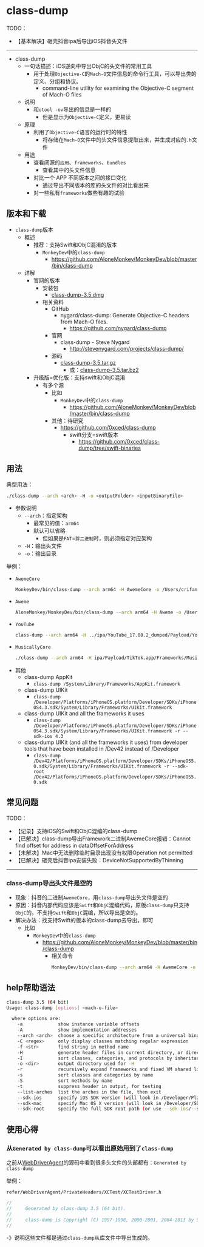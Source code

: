 # class-dump

TODO：

* 【基本解决】砸壳抖音ipa后导出iOS抖音头文件

---

* class-dump
  * 一句话描述：iOS逆向中导出ObjC的头文件的常用工具
    * 用于处理`Objective-C`的`Mach-O`文件信息的命令行工具，可以导出类的定义、分组和协议。
      * command-line utility for examining the Objective-C segment of Mach-O files
  * 说明
    * 和`otool -ov`导出的信息是一样的
      * 但是显示为`Objective-C`定义，更易读
  * 原理
    * 利用了`Objective-C`语言的运行时的特性
      * 将存储在`Mach-O`文件中的头文件信息提取出来，并生成对应的`.h`文件
  * 用途
    * 查看闭源的`应用`、`frameworks`、`bundles`
      * 查看其中的头文件信息
    * 对比一个 APP 不同版本之间的接口变化
      * 通过导出不同版本的库的头文件的对比看出来
    * 对一些私有`frameworks`做些有趣的试验

## 版本和下载

* `class-dump`版本
  * 概述
    * 推荐：支持Swift和ObjC混淆的版本
      * `MonkeyDev`中的`class-dump`
        * https://github.com/AloneMonkey/MonkeyDev/blob/master/bin/class-dump
  * 详解
    * 官网的版本
      * 安装包
        * [class-dump-3.5.dmg](http://stevenygard.com/download/class-dump-3.5.dmg)
      * 相关资料
        * GitHub
          * nygard/class-dump: Generate Objective-C headers from Mach-O files.
            * https://github.com/nygard/class-dump
        * 官网
          * class-dump - Steve Nygard
            * http://stevenygard.com/projects/class-dump/
        * 源码
          * [class-dump-3.5.tar.gz](http://stevenygard.com/download/class-dump-3.5.tar.gz)
            * 或：[class-dump-3.5.tar.bz2](http://stevenygard.com/download/class-dump-3.5.tar.bz2)
    * 升级版=优化版：支持swift和ObjC混淆
      * 有多个源
        * 比如
          * `MonkeyDev`中的`class-dump`
            * https://github.com/AloneMonkey/MonkeyDev/blob/master/bin/class-dump
        * 其他：待研究
          * https://github.com/0xced/class-dump
            * swift分支=swift版本
              * https://github.com/0xced/class-dump/tree/swift-binaries

## 用法

典型用法：

```bash
./class-dump --arch <arch> -H -o <outputFolder> <inputBinaryFile>
```

* 参数说明
  * `--arch`：指定架构
    * 最常见的值：`arm64`
    * 默认可以省略
      * 但如果是`FAT`=`胖二进制`时，则必须指定对应架构
  * `-H`：输出头文件
  * `-o`：输出目录

举例：

* `AwemeCore`
  ```bash
  MonkeyDev/bin/class-dump --arch arm64 -H AwemeCore -o /Users/crifan/dev/DevRoot/iOSReverse/Aweme/class_dump_output
  ```
* `Aweme`
  ```bash
  AloneMonkey/MonkeyDev/bin/class-dump --arch arm64 -H Aweme -o /Users/crifan/dev/DevRoot/Aweme/classDumpResult/17.8.0/Aweme
  ```
* `YouTube`
  ```bash
  class-dump --arch arm64 -H ../ipa/YouTube_17.08.2_dumped/Payload/YouTube.app/YouTube -o .
  ```
* `MusicallyCore`
  ```bash
  ./class-dump --arch arm64 -H ipa/Payload/TikTok.app/Frameworks/MusicallyCore.framework/MusicallyCore -o tiktok_headers_26.8.0
  ```
* 其他
  * class-dump AppKit
    * `class-dump /System/Library/Frameworks/AppKit.framework`
  * class-dump UIKit
    * `class-dump /Developer/Platforms/iPhoneOS.platform/Developer/SDKs/iPhoneOS4.3.sdk/System/Library/Frameworks/UIKit.framework`
  * class-dump UIKit and all the frameworks it uses
    * `class-dump /Developer/Platforms/iPhoneOS.platform/Developer/SDKs/iPhoneOS4.3.sdk/System/Library/Frameworks/UIKit.framework -r --sdk-ios 4.3`
  * class-dump UIKit (and all the frameworks it uses) from developer tools that have been installed in /Dev42 instead of /Developer
    * `class-dump /Dev42/Platforms/iPhoneOS.platform/Developer/SDKs/iPhoneOS5.0.sdk/System/Library/Frameworks/UIKit.framework -r --sdk-root /Dev42/Platforms/iPhoneOS.platform/Developer/SDKs/iPhoneOS5.0.sdk`

## 常见问题

TODO：

* 【记录】支持iOS的Swift和ObjC混编的class-dump
* 【已解决】class-dump导出Framework二进制AwemeCore报错：Cannot find offset for address in dataOffsetForAddress
* 【未解决】Mac中无法删除临时目录出现没有权限Operation not permitted
* 【已解决】砸壳后抖音ipa安装失败：DeviceNotSupportedByThinning

---

### class-dump导出头文件是空的

* 现象：抖音的二进制`AwemeCore`，用`class-dump`导出头文件是空的
* 原因：抖音内部代码应该是`Swift`和`ObjC`混编代码，原版`class-dump`只支持`ObjC`的，不支持`Swift`和`ObjC`混编，所以导出是空的。
* 解决办法：找支持Swift的版本的class-dump去导出，即可
  * 比如
    * `MonkeyDev`中的`class-dump`
      * https://github.com/AloneMonkey/MonkeyDev/blob/master/bin/class-dump
        * 相关命令
          ```bash
          MonkeyDev/bin/class-dump --arch arm64 -H AwemeCore -o crifan/Aweme/class_dump_output
          ```

## help帮助语法

```bash
class-dump 3.5 (64 bit)
Usage: class-dump [options] <mach-o-file>

  where options are:
    -a             show instance variable offsets
    -A             show implementation addresses
    --arch <arch>  choose a specific architecture from a universal binary (ppc, ppc64, i386, x86_64)
    -C <regex>     only display classes matching regular expression
    -f <str>       find string in method name
    -H             generate header files in current directory, or directory specified with -o
    -I             sort classes, categories, and protocols by inheritance (overrides -s)
    -o <dir>       output directory used for -H
    -r             recursively expand frameworks and fixed VM shared libraries
    -s             sort classes and categories by name
    -S             sort methods by name
    -t             suppress header in output, for testing
    --list-arches  list the arches in the file, then exit
    --sdk-ios      specify iOS SDK version (will look in /Developer/Platforms/iPhoneOS.platform/Developer/SDKs/iPhoneOS<version>.sdk
    --sdk-mac      specify Mac OS X version (will look in /Developer/SDKs/MacOSX<version>.sdk
    --sdk-root     specify the full SDK root path (or use --sdk-ios/--sdk-mac for a shortcut)
```

## 使用心得

### 从`Generated by class-dump`可以看出原始用到了`class-dump`

之前从[WebDriverAgent](https://github.com/appium/WebDriverAgent)的源码中看到很多头文件的头部都有：`Generated by class-dump`

举例：

`refer/WebDriverAgent/PrivateHeaders/XCTest/XCTestDriver.h`

```c
//
//     Generated by class-dump 3.5 (64 bit).
//
//     class-dump is Copyright (C) 1997-1998, 2000-2001, 2004-2013 by Steve Nygard.
//
```

-》说明这些文件都是通过`class-dump`从库文件中导出生成的。

